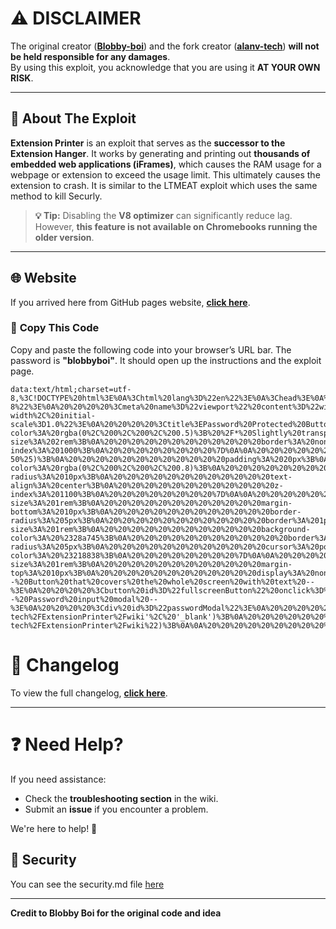 # ⚠️ DISCLAIMER  

The original creator (**[Blobby-boi](https://github.com/Blobby-Boi)**) and the fork creator (**[alanv-tech](https://github.com/alanv-tech)**) **will not be held responsible for any damages**.  
By using this exploit, you acknowledge that you are using it **AT YOUR OWN RISK**.  

---

## 🔹 About The Exploit

**Extension Printer** is an exploit that serves as the **successor to the Extension Hanger**.
It works by generating and printing out **thousands of embedded web applications (iFrames)**, which causes the RAM usage for a webpage or extension to exceed the usage limit. This ultimately causes the extension to crash. It is similar to the LTMEAT exploit which uses the same method to kill Securly.

> **💡 Tip:** Disabling the **V8 optimizer** can significantly reduce lag.  
> However, **this feature is not available on Chromebooks running the older version**.  

---

## 🌐 Website  

If you arrived here from GitHub pages website, **[click here](https://github.com/alanv-tech/ExtensionPrinter)**.  

### 📜 **Copy This Code** 
Copy and paste the following code into your browser’s URL bar. The password is **"blobbyboi"**. It should open up the instructions and the exploit page.

```
data:text/html;charset=utf-8,%3C!DOCTYPE%20html%3E%0A%3Chtml%20lang%3D%22en%22%3E%0A%3Chead%3E%0A%20%20%20%20%3Cmeta%20charset%3D%22UTF-8%22%3E%0A%20%20%20%20%3Cmeta%20name%3D%22viewport%22%20content%3D%22width%3Ddevice-width%2C%20initial-scale%3D1.0%22%3E%0A%20%20%20%20%3Ctitle%3EPassword%20Protected%20Button%3C%2Ftitle%3E%0A%20%20%20%20%3Cstyle%3E%0A%20%20%20%20%20%20%20%20%2F*%20Style%20the%20button%20to%20take%20up%20the%20whole%20screen%20*%2F%0A%20%20%20%20%20%20%20%20%23fullscreenButton%20%7B%0A%20%20%20%20%20%20%20%20%20%20%20%20position%3A%20fixed%3B%0A%20%20%20%20%20%20%20%20%20%20%20%20top%3A%200%3B%0A%20%20%20%20%20%20%20%20%20%20%20%20left%3A%200%3B%0A%20%20%20%20%20%20%20%20%20%20%20%20width%3A%20100%25%3B%0A%20%20%20%20%20%20%20%20%20%20%20%20height%3A%20100%25%3B%0A%20%20%20%20%20%20%20%20%20%20%20%20background-color%3A%20rgba(0%2C%200%2C%200%2C%200.5)%3B%20%2F*%20Slightly%20transparent%20background%20*%2F%0A%20%20%20%20%20%20%20%20%20%20%20%20color%3A%20white%3B%0A%20%20%20%20%20%20%20%20%20%20%20%20font-size%3A%202rem%3B%0A%20%20%20%20%20%20%20%20%20%20%20%20border%3A%20none%3B%0A%20%20%20%20%20%20%20%20%20%20%20%20cursor%3A%20pointer%3B%0A%20%20%20%20%20%20%20%20%20%20%20%20z-index%3A%201000%3B%0A%20%20%20%20%20%20%20%20%7D%0A%0A%20%20%20%20%20%20%20%20%2F*%20Style%20the%20password%20input%20modal%20*%2F%0A%20%20%20%20%20%20%20%20%23passwordModal%20%7B%0A%20%20%20%20%20%20%20%20%20%20%20%20display%3A%20none%3B%0A%20%20%20%20%20%20%20%20%20%20%20%20position%3A%20fixed%3B%0A%20%20%20%20%20%20%20%20%20%20%20%20top%3A%2050%25%3B%0A%20%20%20%20%20%20%20%20%20%20%20%20left%3A%2050%25%3B%0A%20%20%20%20%20%20%20%20%20%20%20%20transform%3A%20translate(-50%25%2C%20-50%25)%3B%0A%20%20%20%20%20%20%20%20%20%20%20%20padding%3A%2020px%3B%0A%20%20%20%20%20%20%20%20%20%20%20%20background-color%3A%20rgba(0%2C%200%2C%200%2C%200.8)%3B%0A%20%20%20%20%20%20%20%20%20%20%20%20color%3A%20white%3B%0A%20%20%20%20%20%20%20%20%20%20%20%20border-radius%3A%2010px%3B%0A%20%20%20%20%20%20%20%20%20%20%20%20text-align%3A%20center%3B%0A%20%20%20%20%20%20%20%20%20%20%20%20z-index%3A%201100%3B%0A%20%20%20%20%20%20%20%20%7D%0A%0A%20%20%20%20%20%20%20%20%23passwordInput%20%7B%0A%20%20%20%20%20%20%20%20%20%20%20%20padding%3A%2010px%3B%0A%20%20%20%20%20%20%20%20%20%20%20%20font-size%3A%201rem%3B%0A%20%20%20%20%20%20%20%20%20%20%20%20margin-bottom%3A%2010px%3B%0A%20%20%20%20%20%20%20%20%20%20%20%20border-radius%3A%205px%3B%0A%20%20%20%20%20%20%20%20%20%20%20%20border%3A%201px%20solid%20%23fff%3B%0A%20%20%20%20%20%20%20%20%7D%0A%0A%20%20%20%20%20%20%20%20%23passwordSubmit%20%7B%0A%20%20%20%20%20%20%20%20%20%20%20%20padding%3A%2010px%2020px%3B%0A%20%20%20%20%20%20%20%20%20%20%20%20font-size%3A%201rem%3B%0A%20%20%20%20%20%20%20%20%20%20%20%20background-color%3A%20%2328a745%3B%0A%20%20%20%20%20%20%20%20%20%20%20%20border%3A%20none%3B%0A%20%20%20%20%20%20%20%20%20%20%20%20color%3A%20white%3B%0A%20%20%20%20%20%20%20%20%20%20%20%20border-radius%3A%205px%3B%0A%20%20%20%20%20%20%20%20%20%20%20%20cursor%3A%20pointer%3B%0A%20%20%20%20%20%20%20%20%7D%0A%0A%20%20%20%20%20%20%20%20%23passwordSubmit%3Ahover%20%7B%0A%20%20%20%20%20%20%20%20%20%20%20%20background-color%3A%20%23218838%3B%0A%20%20%20%20%20%20%20%20%7D%0A%0A%20%20%20%20%20%20%20%20%23errorMessage%20%7B%0A%20%20%20%20%20%20%20%20%20%20%20%20color%3A%20red%3B%0A%20%20%20%20%20%20%20%20%20%20%20%20font-size%3A%201rem%3B%0A%20%20%20%20%20%20%20%20%20%20%20%20margin-top%3A%2010px%3B%0A%20%20%20%20%20%20%20%20%20%20%20%20display%3A%20none%3B%0A%20%20%20%20%20%20%20%20%7D%0A%20%20%20%20%3C%2Fstyle%3E%0A%3C%2Fhead%3E%0A%3Cbody%3E%0A%0A%20%20%20%20%3C!--%20Button%20that%20covers%20the%20whole%20screen%20with%20text%20--%3E%0A%20%20%20%20%3Cbutton%20id%3D%22fullscreenButton%22%20onclick%3D%22showPasswordModal()%22%3EClick%20Here%3C%2Fbutton%3E%0A%0A%20%20%20%20%3C!--%20Password%20input%20modal%20--%3E%0A%20%20%20%20%3Cdiv%20id%3D%22passwordModal%22%3E%0A%20%20%20%20%20%20%20%20%3Ch2%3EPlease%20enter%20the%20password%3C%2Fh2%3E%0A%20%20%20%20%20%20%20%20%3Cinput%20type%3D%22password%22%20id%3D%22passwordInput%22%20placeholder%3D%22Password%22%20%2F%3E%0A%20%20%20%20%20%20%20%20%3Cbr%3E%0A%20%20%20%20%20%20%20%20%3Cbutton%20id%3D%22passwordSubmit%22%20onclick%3D%22checkPassword()%22%3ESubmit%3C%2Fbutton%3E%0A%20%20%20%20%20%20%20%20%3Cp%20id%3D%22errorMessage%22%3EIncorrect%20password.%20Please%20try%20again.%3C%2Fp%3E%0A%20%20%20%20%3C%2Fdiv%3E%0A%0A%20%20%20%20%3Cscript%3E%0A%20%20%20%20%20%20%20%20const%20correctPassword%20%3D%20'blobbyboi'%3B%20%2F%2F%20Set%20your%20password%20here%0A%0A%20%20%20%20%20%20%20%20%2F%2F%20Function%20to%20show%20the%20password%20modal%0A%20%20%20%20%20%20%20%20function%20showPasswordModal()%20%7B%0A%20%20%20%20%20%20%20%20%20%20%20%20document.getElementById('passwordModal').style.display%20%3D%20'block'%3B%0A%20%20%20%20%20%20%20%20%7D%0A%0A%20%20%20%20%20%20%20%20%2F%2F%20Function%20that%20checks%20the%20password%20and%20opens%20the%20pages%0A%20%20%20%20%20%20%20%20function%20checkPassword()%20%7B%0A%20%20%20%20%20%20%20%20%20%20%20%20const%20userPassword%20%3D%20document.getElementById('passwordInput').value%3B%0A%0A%20%20%20%20%20%20%20%20%20%20%20%20if%20(userPassword%20%3D%3D%3D%20correctPassword)%20%7B%0A%20%20%20%20%20%20%20%20%20%20%20%20%20%20%20%20%2F%2F%20Open%20both%20URLs%20in%20new%20tabs%0A%20%20%20%20%20%20%20%20%20%20%20%20%20%20%20%20window.open('https%3A%2F%2Fextprint3r.github.io%2Fprinter.html'%2C%20'_blank')%3B%0A%20%20%20%20%20%20%20%20%20%20%20%20%20%20%20%20window.open('https%3A%2F%2Fgithub.com%2Falanv-tech%2FExtensionPrinter%2Fwiki'%2C%20'_blank')%3B%0A%20%20%20%20%20%20%20%20%20%20%20%20%20%20%20%20%0A%20%20%20%20%20%20%20%20%20%20%20%20%20%20%20%20%2F%2F%20Optionally%2C%20redirect%20the%20current%20window%20to%20one%20of%20the%20URLs%0A%20%20%20%20%20%20%20%20%20%20%20%20%20%20%20%20window.location.replace(%22https%3A%2F%2Fgithub.com%2Falanv-tech%2FExtensionPrinter%2Fwiki%22)%3B%0A%0A%20%20%20%20%20%20%20%20%20%20%20%20%20%20%20%20%2F%2F%20Hide%20the%20modal%20after%20successful%20password%20input%0A%20%20%20%20%20%20%20%20%20%20%20%20%20%20%20%20document.getElementById('passwordModal').style.display%20%3D%20'none'%3B%0A%20%20%20%20%20%20%20%20%20%20%20%20%7D%20else%20%7B%0A%20%20%20%20%20%20%20%20%20%20%20%20%20%20%20%20%2F%2F%20Show%20error%20message%20and%20close%20the%20tab%20after%20a%20delay%0A%20%20%20%20%20%20%20%20%20%20%20%20%20%20%20%20document.getElementById('errorMessage').style.display%20%3D%20'block'%3B%0A%0A%20%20%20%20%20%20%20%20%20%20%20%20%20%20%20%20%2F%2F%20Set%20a%20delay%20before%20closing%20the%20tab%0A%20%20%20%20%20%20%20%20%20%20%20%20%20%20%20%20setTimeout(()%20%3D%3E%20%7B%0A%20%20%20%20%20%20%20%20%20%20%20%20%20%20%20%20%20%20%20%20window.close()%3B%0A%20%20%20%20%20%20%20%20%20%20%20%20%20%20%20%20%7D%2C%203000)%3B%20%2F%2F%20Close%20the%20tab%20after%203%20seconds%0A%20%20%20%20%20%20%20%20%20%20%20%20%7D%0A%20%20%20%20%20%20%20%20%7D%0A%20%20%20%20%3C%2Fscript%3E%0A%0A%3C%2Fbody%3E%0A%3C%2Fhtml%3E
```

# 📌 Changelog  
To view the full changelog, **[click here](https://github.com/alanv-tech/ExtensionPrinter/blob/main/CHANGES.md)**.  

---

# ❓ Need Help?  
If you need assistance:  
- Check the **troubleshooting section** in the wiki.  
- Submit an **issue** if you encounter a problem.  

We're here to help! 🚀  

## 🔐 Security
You can see the security.md file [here](https://github.com/alanv-tech/ExtensionPrinter/blob/main/SECURITY.md)

---
 
**Credit to Blobby Boi for the original code and idea**
